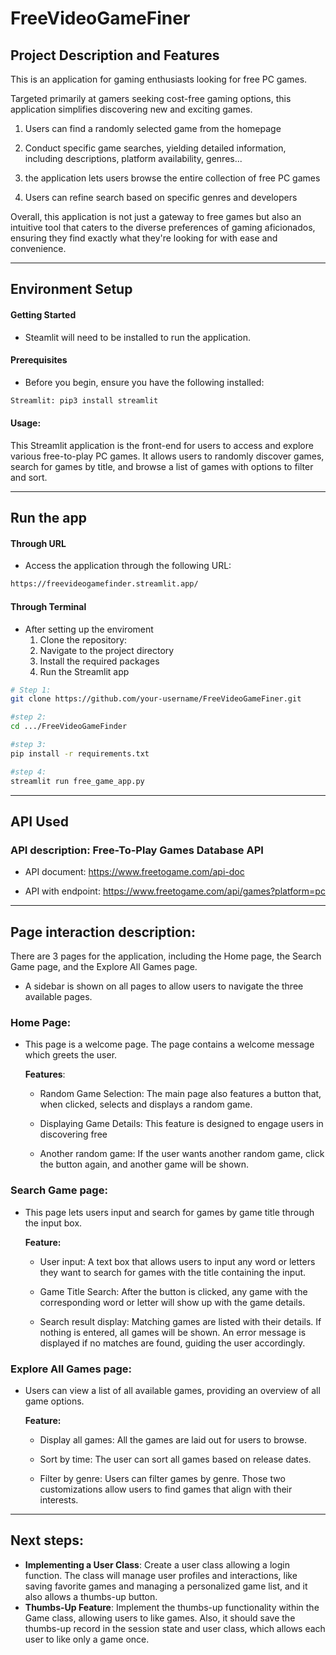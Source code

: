 # FreeVideoGameFiner

## Project Description and Features

This is an application for gaming enthusiasts looking for free PC games.

Targeted primarily at gamers seeking cost-free gaming options, this application simplifies discovering new and exciting games.

1. Users can find a randomly selected game from the homepage

2. Conduct specific game searches, yielding detailed information, including descriptions, platform availability, genres...

3. the application lets users browse the entire collection of free PC games

4. Users can refine search based on specific genres and developers
  
Overall, this application is not just a gateway to free games but also an intuitive tool that caters to the diverse preferences of gaming aficionados, ensuring they find exactly what they're looking for with ease and convenience.

---

## Environment Setup

#### Getting Started
- Steamlit will need to be installed to run the application.

#### Prerequisites
- Before you begin, ensure you have the following installed:

```sh
Streamlit: pip3 install streamlit
```

#### Usage:

This Streamlit application is the front-end for users to access and explore  various free-to-play PC games. It allows users to randomly discover games, search for games by title, and browse a list of games with options to filter and sort.

---
## Run the app

####  Through URL
- Access the application through the following URL:
```sh
https://freevideogamefinder.streamlit.app/
```

#### Through Terminal
- After setting up the enviroment 
	1. Clone the repository:
	2. Navigate to the project directory
	3. Install the required packages
	4. Run the Streamlit app
```sh
# Step 1:
git clone https://github.com/your-username/FreeVideoGameFiner.git

#step 2:
cd .../FreeVideoGameFinder

#step 3:
pip install -r requirements.txt

#step 4:
streamlit run free_game_app.py

```

---

## API Used

### API description: Free-To-Play Games Database API

- API document: https://www.freetogame.com/api-doc

- API with endpoint: https://www.freetogame.com/api/games?platform=pc


---

## Page interaction description:

There are 3 pages for the application, including the Home page, the Search Game page, and the Explore All Games page.

- A sidebar is shown on all pages to allow users to navigate the three available pages.
### Home Page:

- This page is a welcome page. The page contains a welcome message which greets the user.

	**Features**:
	
	- Random Game Selection: The main page also features a button that, when clicked, selects and displays a random game.
	
	- Displaying Game Details: This feature is designed to engage users in discovering free
	
	- Another random game: If the user wants another random game, click the button again, and another game will be shown.

### Search Game page:

- This page lets users input and search for games by game title through the input box.

	**Feature:**
	
	- User input: A text box that allows users to input any word or letters they want to search for games with the title containing the input.
	
	- Game Title Search: After the button is clicked, any game with the corresponding word or letter will show up with the game details.
	
	- Search result display: Matching games are listed with their details. If nothing is entered, all games will be shown. An error message is displayed if no matches are found, guiding the user accordingly.

### Explore All Games page:

- Users can view a list of all available games, providing an overview of all game options.

	**Feature:**
	
	- Display all games: All the games are laid out for users to browse.
	
	- Sort by time: The user can sort all games based on release dates.
	
	- Filter by genre: Users can filter games by genre. Those two customizations allow users to find games that align with their interests.

---

## Next steps:

- **Implementing a User Class**: Create a user class allowing a login function. The class will manage user profiles and interactions, like saving favorite games and managing a personalized game list, and it also allows a thumbs-up button.
- **Thumbs-Up Feature**: Implement the thumbs-up functionality within the Game class, allowing users to like games. Also, it should save the thumbs-up record in the session state and user class, which allows each user to like only a game once.


